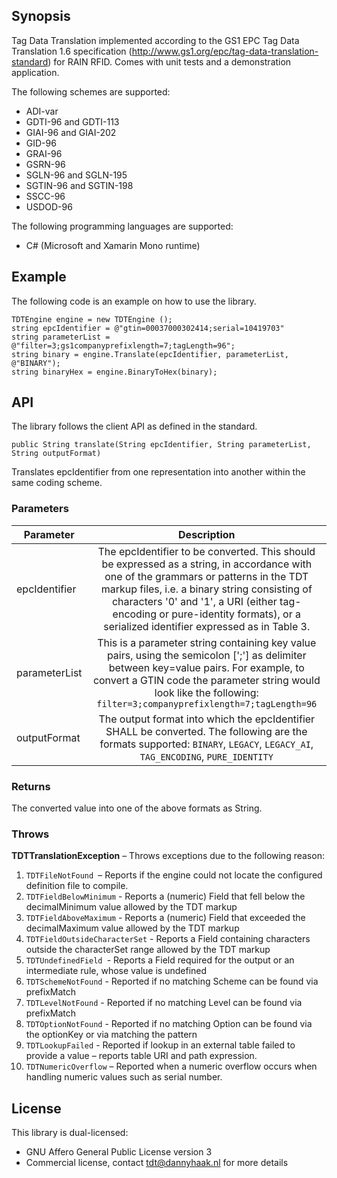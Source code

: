 ## Synopsis

Tag Data Translation implemented according to the GS1 EPC Tag Data Translation 1.6 specification (http://www.gs1.org/epc/tag-data-translation-standard) for RAIN RFID. Comes with unit tests and a demonstration application.

The following schemes are supported:
- ADI-var
- GDTI-96 and GDTI-113
- GIAI-96 and GIAI-202
- GID-96
- GRAI-96
- GSRN-96
- SGLN-96 and SGLN-195
- SGTIN-96 and SGTIN-198
- SSCC-96
- USDOD-96

The following programming languages are supported:
- C# (Microsoft and Xamarin Mono runtime)

## Example

The following code is an example on how to use the library.

```
TDTEngine engine = new TDTEngine ();
string epcIdentifier = @"gtin=00037000302414;serial=10419703"
string parameterList = @"filter=3;gs1companyprefixlength=7;tagLength=96";
string binary = engine.Translate(epcIdentifier, parameterList, @"BINARY");
string binaryHex = engine.BinaryToHex(binary);
```

## API

The library follows the client API as defined in the standard.

```
public String translate(String epcIdentifier, String parameterList, String outputFormat)
```

Translates epcIdentifier from one representation into another within the same coding scheme.

### Parameters

| Parameter     | Description |
| ------------- |:-----------:|
| epcIdentifier | The epcIdentifier to be converted. This should be expressed as a string, in accordance with one of the grammars or patterns in the TDT markup files, i.e. a binary string consisting of characters '0' and '1', a URI (either tag-encoding or pure-identity formats), or a serialized identifier expressed as in Table 3. |
| parameterList | This is a parameter string containing key value pairs, using the semicolon [';'] as delimiter between key=value pairs. For example, to convert a GTIN code the parameter string would look like the following: `filter=3;companyprefixlength=7;tagLength=96` |
| outputFormat  | The output format into which the epcIdentifier SHALL be converted. The following are the formats supported: `BINARY`, `LEGACY`, `LEGACY_AI`, `TAG_ENCODING`,  `PURE_IDENTITY` |

### Returns

The converted value into one of the above formats as String.

### Throws

**TDTTranslationException** – Throws exceptions due to the following reason:
1. `TDTFileNotFound `– Reports if the engine could not locate the configured definition file to compile.
2. `TDTFieldBelowMinimum` - Reports a (numeric) Field that fell below the decimalMinimum value allowed by the TDT markup
3. `TDTFieldAboveMaximum` - Reports a (numeric) Field that exceeded the decimalMaximum value allowed by the TDT markup
4. `TDTFieldOutsideCharacterSet` - Reports a Field containing characters outside the characterSet range allowed by the TDT markup
5. `TDTUndefinedField `- Reports a Field required for the output or an intermediate rule, whose value is undefined
6. `TDTSchemeNotFound` - Reported if no matching Scheme can be found via prefixMatch
7. `TDTLevelNotFound` - Reported if no matching Level can be found via prefixMatch
8. `TDTOptionNotFound` - Reported if no matching Option can be found via the optionKey or via matching the pattern
9. `TDTLookupFailed` - Reported if lookup in an external table failed to provide a value – reports table URI and path expression.
10. `TDTNumericOverflow` – Reported when a numeric overflow occurs when handling numeric values such as serial number.

## License

This library is dual-licensed:
- GNU Affero General Public License version 3
- Commercial license, contact tdt@dannyhaak.nl for more details
